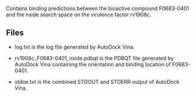 Contains binding predictions between the bioactive compound F0683-0401 and the nside search space on the virulence factor rv1908c.

## Files

- log.txt is the log file generated by AutoDock Vina.

- rv1908c_F0683-0401_nside.pdbqt is the PDBQT file generated by AutoDock Vina containing the orientation and binding location of F0683-0401.

- stdoe.txt is the combined STDOUT and STDERR output of AutoDock Vina.

